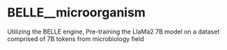 # BELLE__microorganism
Utilizing the BELLE engine, Pre-training the LIaMa2 7B model on a dataset comprised of 7B tokens from microbiology field
